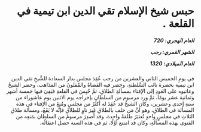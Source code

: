 <h1 dir="rtl">حبس شيخ الإسلام تقي الدين ابن تيمية في القلعة .</h1>

<h5 dir="rtl">العام الهجري:  720

الشهر القمري: رجب

العام الميلادي: 1320</h5>

<p dir="rtl">في يومِ الخميس الثاني والعشرين من رجب عُقِدَ مجلس بدار السعادة للشَّيخِ تقي الدين ابن تيمية بحضرة نائب السَّلطنةِ، وحضر فيه القضاةُ والمُفتُونَ من المذاهب، وحضر الشيخُ وعاتبوه على العَودِ إلى الإفتاء بمسألةِ الطلاقِ، ثمَّ حُبِسَ في القلعةِ فبَقِيَ فيها خمسة أشهر وثمانية عشر يومًا، ثمَّ ورد مرسوم من السلطانِ بإخراجه يوم الاثنين يوم عاشوراء من سنةِ إحدى وعشرين، وكان الشيخُ قد عُقِدَ له أكثَرُ من مجلسٍ ومُنِعَ من الإفتاء في هذه المسألة في الطلاقِ، وهو أنَّ مَن حلف بالطلاقِ غَيرَ ناوٍ للطلاقِ فإنَّه لا يَقَعُ، ومسألة طلاقِ الثلاثِ في مجلسٍ واحدٍ تُعتبَرُ طلقةً واحدة، وقد أُصدِرَ مرسومٌ من السلطان بمَنعِه من الفتوى بهذه المسألةِ، وكان قد امتنع أوَّلًا، ثم في هذه السنة حصل اعتقالُه.</p></br>
